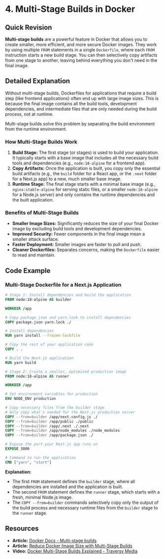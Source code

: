 
# 4. Multi-Stage Builds in Docker

## Quick Revision

**Multi-stage builds** are a powerful feature in Docker that allows you to create smaller, more efficient, and more secure Docker images. They work by using multiple `FROM` statements in a single `Dockerfile`, where each `FROM` instruction starts a new build stage. You can then selectively copy artifacts from one stage to another, leaving behind everything you don't need in the final image.

## Detailed Explanation

Without multi-stage builds, Dockerfiles for applications that require a build step (like frontend applications) often end up with large image sizes. This is because the final image contains all the build tools, development dependencies, and intermediate files that are only needed during the build process, not at runtime.

Multi-stage builds solve this problem by separating the build environment from the runtime environment.

### How Multi-Stage Builds Work

1.  **Build Stage:** The first stage (or stages) is used to build your application. It typically starts with a base image that includes all the necessary build tools and dependencies (e.g., `node:18-alpine` for a frontend app).
2.  **Copy Artifacts:** Once the application is built, you copy only the essential build artifacts (e.g., the `build` folder for a React app, or the `.next` folder for a Next.js app) to a new, much smaller base image.
3.  **Runtime Stage:** The final stage starts with a minimal base image (e.g., `nginx:stable-alpine` for serving static files, or a smaller `node:18-alpine` for a Node.js server) and only contains the runtime dependencies and the built application.

### Benefits of Multi-Stage Builds

*   **Smaller Image Sizes:** Significantly reduces the size of your final Docker image by excluding build tools and development dependencies.
*   **Improved Security:** Fewer components in the final image mean a smaller attack surface.
*   **Faster Deployment:** Smaller images are faster to pull and push.
*   **Cleaner Dockerfiles:** Separates concerns, making the `Dockerfile` easier to read and maintain.

## Code Example

### Multi-Stage Dockerfile for a Next.js Application

```dockerfile
# Stage 1: Install dependencies and build the application
FROM node:18-alpine AS builder

WORKDIR /app

# Copy package.json and yarn.lock to install dependencies
COPY package.json yarn.lock ./

# Install dependencies
RUN yarn install --frozen-lockfile

# Copy the rest of your application code
COPY . .

# Build the Next.js application
RUN yarn build

# Stage 2: Create a smaller, optimized production image
FROM node:18-alpine AS runner

WORKDIR /app

# Set environment variables for production
ENV NODE_ENV production

# Copy necessary files from the builder stage
# Only copy what's needed for the Next.js production server
COPY --from=builder /app/next.config.js ./
COPY --from=builder /app/public ./public
COPY --from=builder /app/.next ./.next
COPY --from=builder /app/node_modules ./node_modules
COPY --from=builder /app/package.json ./

# Expose the port your Next.js app runs on
EXPOSE 3000

# Command to run the application
CMD ["yarn", "start"]
```

**Explanation:**

*   The first `FROM` statement defines the `builder` stage, where all dependencies are installed and the application is built.
*   The second `FROM` statement defines the `runner` stage, which starts with a fresh, minimal Node.js image.
*   The `COPY --from=builder` commands selectively copy only the output of the build process and necessary runtime files from the `builder` stage to the `runner` stage.

## Resources

*   **Article:** [Docker Docs - Multi-stage builds](https://docs.docker.com/develop/develop-images/multistage-build/)
*   **Article:** [Reduce Docker Image Size with Multi-Stage Builds](https://www.freecodecamp.org/news/reduce-docker-image-size-with-multi-stage-builds/)
*   **Video:** [Docker Multi-Stage Builds Explained - Traversy Media](https://www.youtube.com/watch?v=static-relative-absolute-fixed-sticky)

